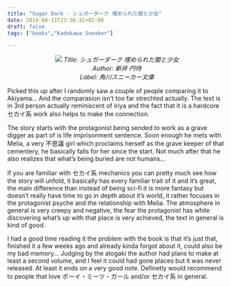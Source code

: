 ```yaml
---
title: "Sugar Dark - シュガーダーク 埋められた闇と少女"
date: 2019-08-11T23:36:42+02:00
draft: false
tags: ["books","Kadokawa Sneaker"]

---
```


<center>

![](/images/sugardark/1.jpg)
*Title: シュガーダーク 埋められた闇と少女 <br/>
Author: 新井 円侍 <br/>
Label: 角川スニーカー文庫*

</center>

Picked this up after I randomly saw a couple of people comparing it to Akiyama… And the comparasion isn’t too far strechted actually. The text is in 3rd person actually reminiscent of iriya and the fact that it is a hardcore セカイ系 work also helps to make the connection.

<!--more-->

The story starts with the protagonist being sended to work as a grave digger as part of is life imprisonment sentence. Soon enough he mets with Melia, a very 不思議 girl which proclaims herself as the grave keeper of that cementery, he basically falls for her since the start. Not much after that he also realizes that what’s being buried are not humans…

If you are familiar with セカイ系 mechanics you can pretty much see how the story will unfold, it basically has every familiar trait of it and it’s great, the main difference than instead of being sci-fi it is more fantasy but doesn’t really have time to go in depth about it’s world, it rather focuses in the protagonist psyche and the relationship with Melia. The atmosphere in general is very creepy and negative, the fear the protagonist has while discovering what’s up with that place is very achieved, the text in general is kind of good.

I had a good time reading it the problem with the book is that it’s just that, finished it a few weeks ago and already kinda forgot about it, could also be my bad memory… Judging by the atogaki the author had plans to make at least a second volume, and I feel it could had gone places but it was never released. At least it ends on a very good note. Definetly would recommend to people that love ボーイ・ミーツ・ガール and/or セカイ系 in general.
